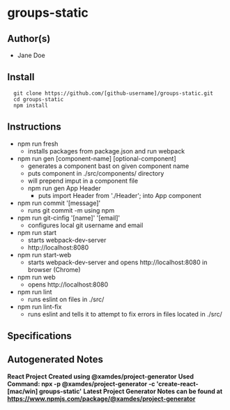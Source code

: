 # groups-static

## Author(s)

  * Jane Doe

## Install

```
  git clone https://github.com/[github-username]/groups-static.git
  cd groups-static
  npm install
```

## Instructions

* npm run fresh
  * installs packages from package.json and run webpack
* npm run gen [component-name] [optional-component]
  * generates a component bast on given component name
  * puts component in ./src/components/ directory
  * will prepend imput in a component file
  * npm run gen App Header
    * puts import Header from './Header'; into App component
* npm run commit '[message]'
  * runs git commit -m using npm
* npm run git-cinfig '[name]' '[email]'
  * configures local git username and email
* npm run start
  * starts webpack-dev-server
  * http://localhost:8080
* npm run start-web
  * starts webpack-dev-server and opens http://localhost:8080 in browser (Chrome)
* npm run web
  * opens http://localhost:8080
* npm run lint
  * runs eslint on files in ./src/
* npm run lint-fix
  * runs eslint and tells it to attempt to fix errors in files located in ./src/

## Specifications

## Autogenerated Notes

**React Project Created using @xamdes/project-generator**
**Used Command: npx -p @xamdes/project-generator -c 'create-react-[mac/win] groups-static'**
**Latest Project Generator Notes can be found at https://www.npmjs.com/package/@xamdes/project-generator**



